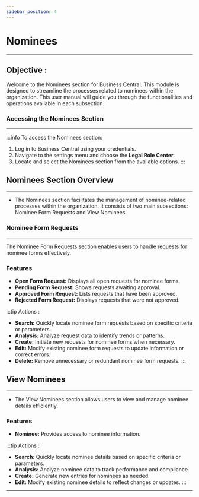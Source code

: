 ```yaml
---
sidebar_position: 4
---
```


# Nominees
---

<div class="customized-intro-container" id="introduction">
    <h2 class="payroll-processsing"> Objective : </h2>
    <p> 
    Welcome to the Nominees section for Business Central. This module is designed to streamline the processes related to nominees within the organization. This user manual will guide you through the functionalities and operations available in each subsection.
    </p>
</div>

### Accessing the Nominees Section
---
:::info
To access the Nominees section:
1. Log in to Business Central using your credentials.
2. Navigate to the settings menu and choose the **Legal Role Center**.
3. Locate and select the Nominees section from the available options.
:::

## Nominees Section Overview
---

- The Nominees section facilitates the management of nominee-related processes within the organization. It consists of two main subsections: Nominee Form Requests and View Nominees.

### Nominee Form Requests
---

The Nominee Form Requests section enables users to handle requests for nominee forms effectively.

### Features

- **Open Form Request:** Displays all open requests for nominee forms.
- **Pending Form Request:** Shows requests awaiting approval.
- **Approved Form Request:** Lists requests that have been approved.
- **Rejected Form Request:** Displays requests that were not approved.

:::tip Actions :
- **Search:** Quickly locate nominee form requests based on specific criteria or parameters.
- **Analysis:** Analyze request data to identify trends or patterns.
- **Create:** Initiate new requests for nominee forms when necessary.
- **Edit:** Modify existing nominee form requests to update information or correct errors.
- **Delete:** Remove unnecessary or redundant nominee form requests.
:::

## View Nominees
---

- The View Nominees section allows users to view and manage nominee details efficiently.

### Features

- **Nominee:** Provides access to nominee information.

:::tip Actions : 
- **Search:** Quickly locate nominee details based on specific criteria or parameters.
- **Analysis:** Analyze nominee data to track performance and compliance.
- **Create:** Generate new entries for nominees as needed.
- **Edit:** Modify existing nominee details to reflect changes or updates.
:::

---
